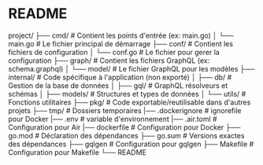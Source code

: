 # README


project/
├── cmd/                # Contient les points d'entrée (ex: main.go)
│   └── main.go         # Le fichier principal de démarrage
├── conf/               # Contient les fichiers de configuration
│   └── conf.go         # Le fichier pour gerer la configuration
├── graph/              # Contient les fichiers GraphQL (ex: schema.graphql)
│   └── model/          # Le fichier GraphQL pour les modèles
├── internal/           # Code spécifique à l'application (non exporté)
│   ├── db/             # Gestion de la base de données
│   ├── gql/            # GraphQL résolveurs et schémas
│   ├── models/         # Structures et types de données
│   └── utils/          # Fonctions utilitaires
├── pkg/                # Code exportable/reutilisable dans d'autres projets
├── tmp/                # Dossiers temporaires
|── .dockerignore       # ignorefile pour Docker
|── .env                # variable d'environnement
|── .air.toml           # Configuration pour Air
|── dockerfile          # Configuration pour Docker
├── go.mod              # Déclaration des dépendances
├── go.sum              # Versions exactes des dépendances
├── gqlgen              # Configuration pour gqlgen
├── Makefile            # Configuration pour Makefile
└── README